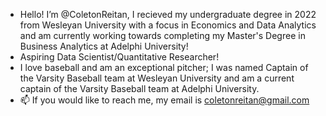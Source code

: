 - Hello! I’m @ColetonReitan, I recieved my undergraduate degree in 2022 from Wesleyan University with a focus in Economics and Data Analytics and am currently working towards completing my Master's Degree in Business Analytics at Adelphi University! 
- Aspiring Data Scientist/Quantitative Researcher!
- I love baseball and am an exceptional pitcher; I was named Captain of the Varsity Baseball team at Wesleyan University and am a current captain of the Varsity Baseball team at Adelphi University.
- 📫 If you would like to reach me, my email is coletonreitan@gmail.com 

<!---
ColetonReitan/ColetonReitan is a ✨ special ✨ repository because its `README.md` (this file) appears on your GitHub profile.
You can click the Preview link to take a look at your changes.
--->
